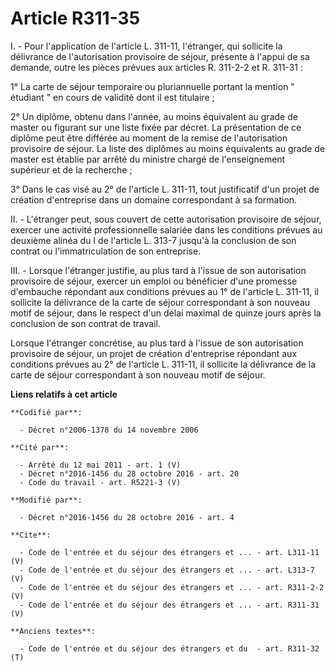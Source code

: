 # Article R311-35

I. - Pour l'application de l'article L. 311-11, l'étranger, qui sollicite la délivrance de l'autorisation provisoire de
séjour, présente à l'appui de sa demande, outre les pièces prévues aux articles R. 311-2-2 et R. 311-31 : 

1° La carte de séjour temporaire ou pluriannuelle portant la mention " étudiant " en cours de validité dont il est
titulaire ; 

2° Un diplôme, obtenu dans l'année, au moins équivalent au grade de master ou figurant sur une liste fixée par décret. La
présentation de ce diplôme peut être différée au moment de la remise de l'autorisation provisoire de séjour. La liste des
diplômes au moins équivalents au grade de master est établie par arrêté du ministre chargé de l'enseignement supérieur et de
la recherche ; 

3° Dans le cas visé au 2° de l'article L. 311-11, tout justificatif d'un projet de création d'entreprise dans un domaine
correspondant à sa formation. 

II. - L'étranger peut, sous couvert de cette autorisation provisoire de séjour, exercer une activité professionnelle salariée
dans les conditions prévues au deuxième alinéa du I de l'article L. 313-7 jusqu'à la conclusion de son contrat ou
l'immatriculation de son entreprise. 

III. - Lorsque l'étranger justifie, au plus tard à l'issue de son autorisation provisoire de séjour, exercer un emploi ou
bénéficier d'une promesse d'embauche répondant aux conditions prévues au 1° de l'article L. 311-11, il sollicite la
délivrance de la carte de séjour correspondant à son nouveau motif de séjour, dans le respect d'un délai maximal de quinze
jours après la conclusion de son contrat de travail. 

Lorsque l'étranger concrétise, au plus tard à l'issue de son autorisation provisoire de séjour, un projet de création
d'entreprise répondant aux conditions prévues au 2° de l'article L. 311-11, il sollicite la délivrance de la carte de séjour
correspondant à son nouveau motif de séjour.

**Liens relatifs à cet article**

	**Codifié par**:

	  - Décret n°2006-1378 du 14 novembre 2006

	**Cité par**:

	  - Arrêté du 12 mai 2011 - art. 1 (V)
	  - Décret n°2016-1456 du 28 octobre 2016 - art. 20
	  - Code du travail - art. R5221-3 (V)

	**Modifié par**:

	  - Décret n°2016-1456 du 28 octobre 2016 - art. 4

	**Cite**:

	  - Code de l'entrée et du séjour des étrangers et ... - art. L311-11 (V)
	  - Code de l'entrée et du séjour des étrangers et ... - art. L313-7 (V)
	  - Code de l'entrée et du séjour des étrangers et ... - art. R311-2-2 (V)
	  - Code de l'entrée et du séjour des étrangers et ... - art. R311-31 (V)

	**Anciens textes**:

	  - Code de l'entrée et du séjour des étrangers et du  - art. R311-32 (T)
